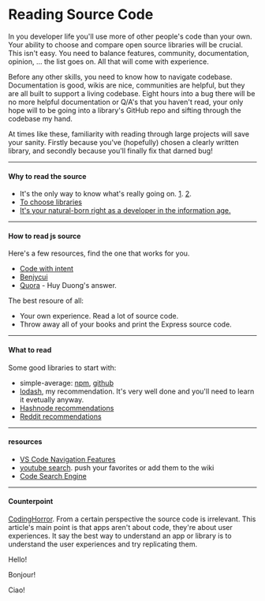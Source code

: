 # Reading Source Code

In you developer life you'll use more of other people's code than your own. Your ability to choose and compare open source libraries will be crucial. This isn't easy. You need to balance features, community, documentation, opinion, ... the list goes on. All that will come with experience.

Before any other skills, you need to know how to navigate codebase. Documentation is good, wikis are nice, communities are helpful, but they are all built to support a living codebase. Eight hours into a bug there will be no more helpful documentation or Q/A's that you haven't read, your only hope will to be going into a library's GitHub repo and sifting through the codebase my hand.

At times like these, familiarity with reading through large projects will save your sanity. Firstly because you've (hopefully) chosen a clearly written library, and secondly because you'll finally fix that darned bug!

---

#### Why to read the source

-   It's the only way to know what's really going on. [1](https://blog.codinghorror.com/learn-to-read-the-source-luke/). [2](http://wiki.c2.com/?UseTheSourceLuke).
-   [To choose libraries](http://www.b-list.org/weblog/2007/jan/22/choosing-javascript-library/)
-   [It's your natural-born right as a developer in the information age.](https://blog.codinghorror.com/the-power-of-view-source/)

---

#### How to read js source

Here's a few resources, find the one that works for you.

-   [Code with intent](https://codewithintent.com/how-to-read-native-javascript-code/)
-   [Benjycui](https://github.com/benjycui/benjycui.github.io/blob/master/posts/how-to-read-open-source-javascript-code.md)
-   [Quora](https://www.quora.com/Whats-the-best-way-to-approach-reading-source-code-for-a-JavaScript-library) - Huy Duong's answer.

The best resoure of all:

-   Your own experience. Read a lot of source code.
-   Throw away all of your books and print the Express source code.

---

#### What to read

Some good libraries to start with:

-   simple-average: [npm](https://www.npmjs.com/package/simple-average), [github](https://github.com/kikobeats/simple-average)
-   [lodash](https://github.com/lodash/lodash), my recommendation. It's very well done and you'll need to learn it evetually anyway.
-   [Hashnode recommendations](https://hashnode.com/post/suggest-simple-libraries-to-read-source-code-for-learning-js-ciibz8fji01c7j3xte6q5dmz5)
-   [Reddit recommendations](https://www.reddit.com/r/javascript/comments/2zt8wg/suggestions_for_must_read_javascript_source_code/)

---

#### resources

-   [VS Code Navigation Features](https://code.visualstudio.com/docs/editor/editingevolved)
-   [youtube search](https://www.youtube.com/results?search_query=how+to+read+javascript+code). push your favorites or add them to the wiki
-   [Code Search Engine](https://cs.chromium.org)

---

#### Counterpoint

[CodingHorror](https://blog.codinghorror.com/when-understanding-means-rewriting/). From a certain perspective the source code is irrelevant.
This article's main point is that apps aren't about code, they're about user experiences. It say the best way to understand an app or library is to understand the user experiences and try replicating them.

<!-- tabs:start -->

<!-- tab:English -->

Hello!

<!-- tab:French -->

Bonjour!

<!-- tab:Italian -->

Ciao!

<!-- tabs:end -->
